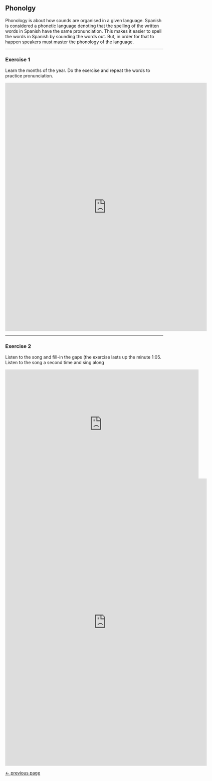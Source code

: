 <h2>Phonolgy</h2>
<p>Phonology is about how sounds are organised in a given language. Spanish is considered a phonetic language denoting that the spelling of the written words in Spanish have the same pronunciation. This makes it easier to spell the words in Spanish by sounding the words out. But, in order for that to happen speakers must master the phonology of the language.</p>
<hr>
<h3>Exercise 1</h3>
<p>Learn the months of the year. Do the exercise and repeat the words to practice pronunciation.</p>
<iframe src="https://h5p.org/h5p/embed/406559" width="643" height="790" frameborder="0" allowfullscreen="allowfullscreen"></iframe><script src="https://h5p.org/sites/all/modules/h5p/library/js/h5p-resizer.js" charset="UTF-8"></script>

<hr>
  <h3>Exercise 2</h3>
  <p>Listen to the song and fill-in the gaps (the exercise lasts up the minute 1:05. Listen to the song a second time and sing along</p>
  
  <iframe width="617" height="347" src="https://www.youtube.com/embed/rs6Y4kZ8qtw" frameborder="0" allow="accelerometer; autoplay; encrypted-media; gyroscope; picture-in-picture" allowfullscreen></iframe>
  
  <iframe src="https://h5p.org/h5p/embed/406564" width="643" height="914" frameborder="0" allowfullscreen="allowfullscreen"></iframe><script src="https://h5p.org/sites/all/modules/h5p/library/js/h5p-resizer.js" charset="UTF-8"></script>
  
  
<p>
<a style="float:left;" href="Grammar.html">&#8592; previous page</a>
</p>
<div style="clear:both;">  </div>
